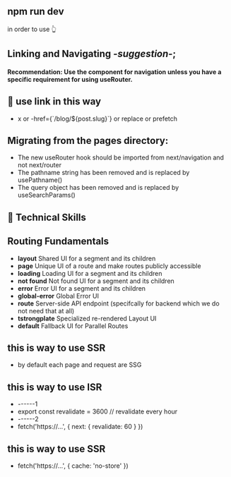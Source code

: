 ## npm run dev

in order to use 👆

## Linking and Navigating <em>-suggestion-</em>;

<h4>Recommendation: Use the <Link> component for navigation unless you have a specific requirement for using useRouter.</h4>

## 🔭 use link in this way

- <Link href="/">x</Link> or  -href={`/blog/${post.slug}`} or replace or prefetch

## Migrating from the pages directory:

- The new useRouter hook should be imported from next/navigation and not next/router
- The pathname string has been removed and is replaced by usePathname()
- The query object has been removed and is replaced by useSearchParams()

## 💼 Technical Skills

<!-- ///////////////////////// -->

## Routing Fundamentals

- <strong>layout</strong> Shared UI for a segment and its children
- <strong>page</strong> Unique UI of a route and make routes publicly accessible
- <strong>loading</strong> Loading UI for a segment and its children
- <strong>not found</strong> Not found UI for a segment and its children
- <strong>error</strong> Error UI for a segment and its children
- <strong>global-error</strong> Global Error UI
- <strong>route</strong> Server-side API endpoint (specifcally for backend which we do not need that at all)
- <strong>tstrongplate</strong> Specialized re-rendered Layout UI
- <strong>default</strong> Fallback UI for Parallel Routes

## this is way to use SSR

- by default each page and request are SSG

## this is way to use ISR

- ------1
- export const revalidate = 3600 // revalidate every hour
- ------2
- fetch('https://...', { next: { revalidate: 60 } })

## this is way to use SSR

- fetch('https://...', { cache: 'no-store' })
